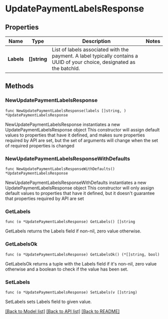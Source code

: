 # UpdatePaymentLabelsResponse

## Properties

Name | Type | Description | Notes
------------ | ------------- | ------------- | -------------
**Labels** | **[]string** | List of labels associated with the payment. A label typically contains a UUID of your choice, designated as the batchId. | 

## Methods

### NewUpdatePaymentLabelsResponse

`func NewUpdatePaymentLabelsResponse(labels []string, ) *UpdatePaymentLabelsResponse`

NewUpdatePaymentLabelsResponse instantiates a new UpdatePaymentLabelsResponse object
This constructor will assign default values to properties that have it defined,
and makes sure properties required by API are set, but the set of arguments
will change when the set of required properties is changed

### NewUpdatePaymentLabelsResponseWithDefaults

`func NewUpdatePaymentLabelsResponseWithDefaults() *UpdatePaymentLabelsResponse`

NewUpdatePaymentLabelsResponseWithDefaults instantiates a new UpdatePaymentLabelsResponse object
This constructor will only assign default values to properties that have it defined,
but it doesn't guarantee that properties required by API are set

### GetLabels

`func (o *UpdatePaymentLabelsResponse) GetLabels() []string`

GetLabels returns the Labels field if non-nil, zero value otherwise.

### GetLabelsOk

`func (o *UpdatePaymentLabelsResponse) GetLabelsOk() (*[]string, bool)`

GetLabelsOk returns a tuple with the Labels field if it's non-nil, zero value otherwise
and a boolean to check if the value has been set.

### SetLabels

`func (o *UpdatePaymentLabelsResponse) SetLabels(v []string)`

SetLabels sets Labels field to given value.



[[Back to Model list]](../README.md#documentation-for-models) [[Back to API list]](../README.md#documentation-for-api-endpoints) [[Back to README]](../README.md)


